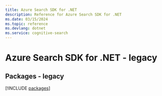 ```yaml
---
title: Azure Search SDK for .NET
description: Reference for Azure Search SDK for .NET
ms.date: 03/15/2024
ms.topic: reference
ms.devlang: dotnet
ms.service: cognitive-search
---
```

# Azure Search SDK for .NET - legacy
## Packages - legacy
[!INCLUDE [packages](search-index.md)]